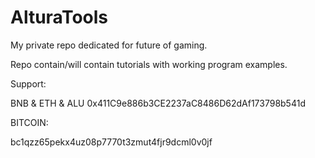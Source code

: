 # AlturaTools

My private repo dedicated for future of gaming.

Repo contain/will contain tutorials with working program examples.

Support:

BNB & ETH & ALU
0x411C9e886b3CE2237aC8486D62dAf173798b541d

BITCOIN:

bc1qzz65pekx4uz08p7770t3zmut4fjr9dcml0v0jf
